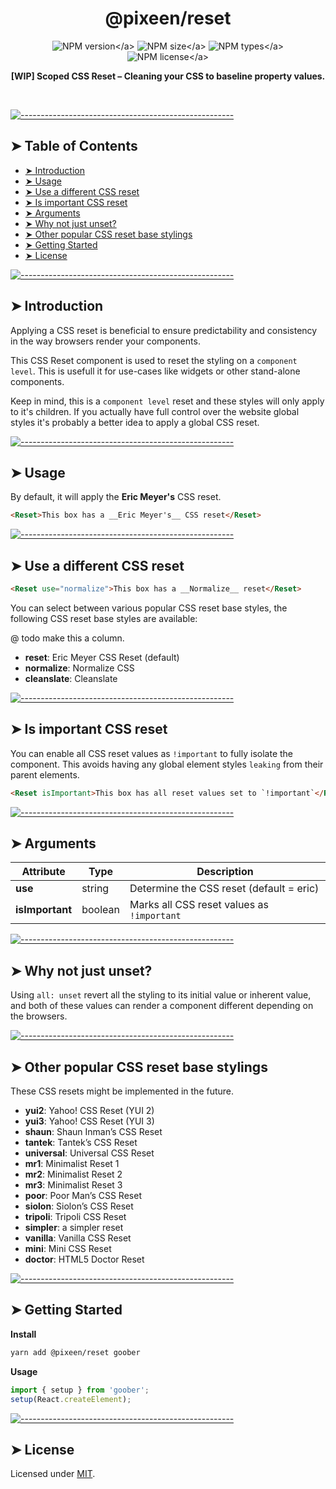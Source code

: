<!-- ⚠️ This README has been generated from the file(s) "./../../blueprint.md" ⚠️-->
<h1 align="center">@pixeen/reset</h1>

<p align="center">
    <img src="https://img.shields.io/npm/v/@pixeen/reset?style=flat-square?label=VERSION" alt="NPM version</a>">
    <img src="https://img.shields.io/bundlephobia/minzip/@pixeen/reset?label=SIZE&style=flat-square" alt="NPM size</a>">
    <img src="https://img.shields.io/npm/types/@pixeen/reset?style=flat-square&label=WITH" alt="NPM types</a>">
    <img src="https://img.shields.io/npm/l/@pixeen/reset?label=LICENSE&style=flat-square" alt="NPM license</a>">
</p>

<p align="center">
  <b>[WIP] Scoped CSS Reset – Cleaning your CSS to baseline property values.</b></br>
  <sub><sub>
</p>

<br />



[![-----------------------------------------------------](https://raw.githubusercontent.com/andreasbm/readme/master/assets/lines/rainbow.png)](#table-of-contents)

## ➤ Table of Contents

* [➤ Introduction](#-introduction)
* [➤ Usage](#-usage)
* [➤ Use a different CSS reset](#-use-a-different-css-reset)
* [➤ Is important CSS reset](#-is-important-css-reset)
* [➤ Arguments](#-arguments)
* [➤ Why not just unset?](#-why-not-just-unset)
* [➤ Other popular CSS reset base stylings](#-other-popular-css-reset-base-stylings)
* [➤ Getting Started](#-getting-started)
* [➤ License](#-license)


[![-----------------------------------------------------](https://raw.githubusercontent.com/andreasbm/readme/master/assets/lines/rainbow.png)](#introduction)

## ➤ Introduction

Applying a CSS reset is beneficial to ensure predictability and consistency in the way browsers render your components.

This CSS Reset component is used to reset the styling on a `component level`. This is usefull it for use-cases like widgets or other stand-alone components.

Keep in mind, this is a `component level` reset and these styles will only apply to it's children. If you actually have full control over the website global styles it's probably a better idea to apply a global CSS reset.


[![-----------------------------------------------------](https://raw.githubusercontent.com/andreasbm/readme/master/assets/lines/rainbow.png)](#usage)

## ➤ Usage

By default, it will apply the __Eric Meyer's__ CSS reset.

```html
<Reset>This box has a __Eric Meyer's__ CSS reset</Reset>
```


[![-----------------------------------------------------](https://raw.githubusercontent.com/andreasbm/readme/master/assets/lines/rainbow.png)](#use-a-different-css-reset)

## ➤ Use a different CSS reset

```html
<Reset use="normalize">This box has a __Normalize__ reset</Reset>
```

You can select between various popular CSS reset base styles, the following CSS reset base styles are available:

@ todo make this a column.
- **reset**: Eric Meyer CSS Reset (default)
- **normalize**: Normalize CSS
- **cleanslate**: Cleanslate


[![-----------------------------------------------------](https://raw.githubusercontent.com/andreasbm/readme/master/assets/lines/rainbow.png)](#is-important-css-reset)

## ➤ Is important CSS reset

You can enable all CSS reset values as `!important` to fully isolate the component. This avoids having any global element styles `leaking` from their parent elements.

```html
<Reset isImportant>This box has all reset values set to `!important`</Reset>
```


[![-----------------------------------------------------](https://raw.githubusercontent.com/andreasbm/readme/master/assets/lines/rainbow.png)](#arguments)

## ➤ Arguments


| Attribute       | Type    | Description                                |
|-----------------|---------|--------------------------------------------|
| **use**         | string  | Determine the CSS reset (default = eric)   |
| **isImportant** | boolean | Marks all CSS reset values as `!important` |



[![-----------------------------------------------------](https://raw.githubusercontent.com/andreasbm/readme/master/assets/lines/rainbow.png)](#why-not-just-unset)

## ➤ Why not just unset?

Using `all: unset` revert all the styling to its initial value or inherent value, and both of these values can render a component different depending on the browsers.


[![-----------------------------------------------------](https://raw.githubusercontent.com/andreasbm/readme/master/assets/lines/rainbow.png)](#other-popular-css-reset-base-stylings)

## ➤ Other popular CSS reset base stylings

These CSS resets might be implemented in the future.

- **yui2**: Yahoo! CSS Reset (YUI 2)
- **yui3**: Yahoo! CSS Reset (YUI 3)
- **shaun**: Shaun Inman’s CSS Reset
- **tantek**: Tantek’s CSS Reset
- **universal**: Universal CSS Reset
- **mr1**: Minimalist Reset 1
- **mr2**: Minimalist Reset 2
- **mr3**: Minimalist Reset 3
- **poor**: Poor Man’s CSS Reset
- **siolon**: Siolon’s CSS Reset
- **tripoli**: Tripoli CSS Reset
- **simpler**: a simpler reset
- **vanilla**: Vanilla CSS Reset
- **mini**: Mini CSS Reset
- **doctor**: HTML5 Doctor Reset



[![-----------------------------------------------------](https://raw.githubusercontent.com/andreasbm/readme/master/assets/lines/rainbow.png)](#getting-started)

## ➤ Getting Started

**Install**

```bash
yarn add @pixeen/reset goober
```

**Usage**

```typescript jsx
import { setup } from 'goober';
setup(React.createElement);
```


[![-----------------------------------------------------](https://raw.githubusercontent.com/andreasbm/readme/master/assets/lines/rainbow.png)](#license)

## ➤ License
	
Licensed under [MIT](https://opensource.org/licenses/MIT).
